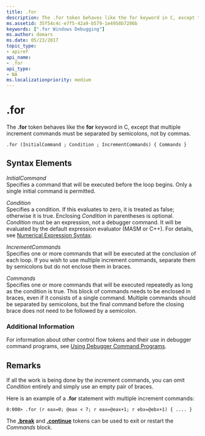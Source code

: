 ```yaml
---
title: .for
description: The .for token behaves like the for keyword in C, except that multiple increment commands must be separated by semicolons, not by commas.
ms.assetid: 35f54c4c-e7f5-42a9-b579-1e4958b7286b
keywords: [".for Windows Debugging"]
ms.author: domars
ms.date: 05/23/2017
topic_type:
- apiref
api_name:
- .for
api_type:
- NA
ms.localizationpriority: medium
---
```


# .for


The **.for** token behaves like the **for** keyword in C, except that multiple increment commands must be separated by semicolons, not by commas.

```dbgcmd
.for (InitialCommand ; Condition ; IncrementCommands) { Commands } 
```

## <span id="ddk_token_for_dbg"></span><span id="DDK_TOKEN_FOR_DBG"></span>Syntax Elements


<span id="_______InitialCommand______"></span><span id="_______initialcommand______"></span><span id="_______INITIALCOMMAND______"></span> *InitialCommand*   
Specifies a command that will be executed before the loop begins. Only a single initial command is permitted.

<span id="_______Condition______"></span><span id="_______condition______"></span><span id="_______CONDITION______"></span> *Condition*   
Specifies a condition. If this evaluates to zero, it is treated as false; otherwise it is true. Enclosing *Condition* in parentheses is optional. *Condition* must be an expression, not a debugger command. It will be evaluated by the default expression evaluator (MASM or C++). For details, see [Numerical Expression Syntax](numerical-expression-syntax.md).

<span id="_______IncrementCommands______"></span><span id="_______incrementcommands______"></span><span id="_______INCREMENTCOMMANDS______"></span> *IncrementCommands*   
Specifies one or more commands that will be executed at the conclusion of each loop. If you wish to use multiple increment commands, separate them by semicolons but do not enclose them in braces.

<span id="_______Commands______"></span><span id="_______commands______"></span><span id="_______COMMANDS______"></span> *Commands*   
Specifies one or more commands that will be executed repeatedly as long as the condition is true. This block of commands needs to be enclosed in braces, even if it consists of a single command. Multiple commands should be separated by semicolons, but the final command before the closing brace does not need to be followed by a semicolon.

### <span id="Additional_Information"></span><span id="additional_information"></span><span id="ADDITIONAL_INFORMATION"></span>Additional Information

For information about other control flow tokens and their use in debugger command programs, see [Using Debugger Command Programs](using-debugger-command-programs.md).

Remarks
-------

If all the work is being done by the increment commands, you can omit *Condition* entirely and simply use an empty pair of braces.

Here is an example of a **.for** statement with multiple increment commands:

```dbgcmd
0:000> .for (r eax=0; @eax < 7; r eax=@eax+1; r ebx=@ebx+1) { .... }
```

The [**.break**](https://msdn.microsoft.com/library/windows/hardware/ff556242) and [**.continue**](-continue.md) tokens can be used to exit or restart the *Commands* block.

 

 





